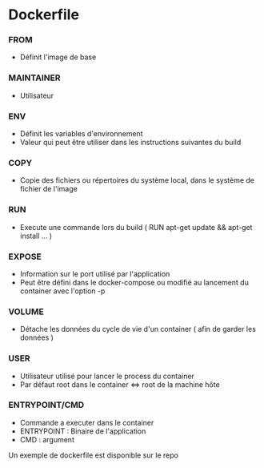 # Dockerfile

### FROM

  - Définit l'image de base
  
### MAINTAINER

  - Utilisateur <email>
  
### ENV

  - Définit les variables d'environnement
  - Valeur qui peut être utiliser dans les instructions suivantes du build
  
### COPY

  - Copie des fichiers ou répertoires du système local, dans le système de fichier de l'image
  
### RUN

  - Execute une commande lors du build ( RUN apt-get update && apt-get install ... )
  
### EXPOSE

  - Information sur le port utilisé par l'application
  - Peut être défini dans le docker-compose ou modifié au lancement du container avec l'option -p
  
### VOLUME

  - Détache les données du cycle de vie d'un container ( afin de garder les données )
  
### USER

  - Utilisateur utilisé pour lancer le process du container
  - Par défaut root dans le container <=> root de la machine hôte
  
### ENTRYPOINT/CMD

  - Commande a executer dans le container
  - ENTRYPOINT : Binaire de l'application
  - CMD : argument
  
Un exemple de dockerfile est disponible sur le repo
